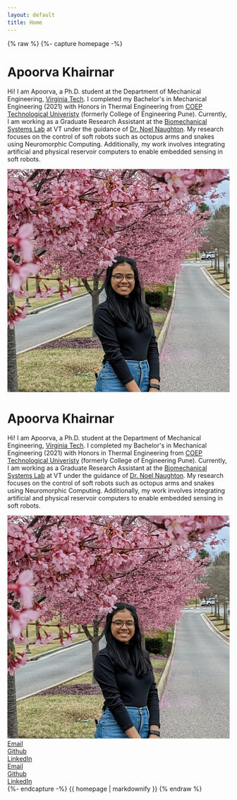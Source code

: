 ```yaml
---
layout: default
title: Home
---
```


<!-- paste your entire index.html body here, inside Markdown -->
{% raw %}
{%- capture homepage -%}
<!-- Original content_desktop and content_mobile divs -->
<div class="content_desktop">
      <div class="about">
        <h1>Apoorva Khairnar</h1>
        <p>
          Hi! I am Apoorva, a Ph.D. student at the Department of Mechanical Engineering, <a href="https://vt.edu">Virginia Tech</a>. 
          I completed my Bachelor's in Mechanical Engineering (2021) with Honors in Thermal Engineering from <a href="https://www.coep.org.in/">COEP Technological Univeristy</a> (formerly College of Engineering Pune).
          Currently, I am working as a Graduate Research Assistant at the <a href="https://naughtonlab.org/">Biomechanical Systems Lab</a> at VT under the guidance of <a href="https://me.vt.edu/people/faculty/naughton-noel.html">Dr. Noel Naughton</a>. My research
          focuses on the control of soft robots such as octopus arms and snakes using Neuromorphic Computing. Additionally, my work involves integrating artificial and physical reservoir computers to enable embedded sensing in soft robots.
        </p>
      </div>
      <div class="profile-photo">
        <img src="/assets/images/apoorva2.jpg" alt="apoorvakhairnar">
      </div>
    </div>
    <!-- Page content for mobile -->
    <div class="content_mobile">
      <div class="about">
        <h1>Apoorva Khairnar</h1>
        <p>
          Hi! I am Apoorva, a Ph.D. student at the Department of Mechanical Engineering, <a href="https://vt.edu">Virginia Tech</a>. 
          I completed my Bachelor's in Mechanical Engineering (2021) with Honors in Thermal Engineering from <a href="https://www.coep.org.in/">COEP Technological Univeristy</a> (formerly College of Engineering Pune).
          Currently, I am working as a Graduate Research Assistant at the <a href="https://naughtonlab.org/">Biomechanical Systems Lab</a> at VT under the guidance of <a href="https://me.vt.edu/people/faculty/naughton-noel.html">Dr. Noel Naughton</a>. My research
          focuses on the control of soft robots such as octopus arms and snakes using Neuromorphic Computing. Additionally, my work involves integrating artificial and physical reservoir computers to enable embedded sensing in soft robots.
        </p>
      </div>
      <div class="profile-photo">
        <img src="/assets/images/apoorva2.jpg" alt="apoorvakhairnar">
      </div>
    </div>
    <!-- Buttons for desktop -->
    <div class="buttons_desktop">
      <div class="button"><a href="mailto:apoorvak@vt.edu">Email</a></div>
      <div class="button"><a href="https://github.com/apoorvakhairnar">Github</a></div>
      <div class="button"><a href="https://www.linkedin.com/in/apoorva-khairnar-6b381a1a0/">LinkedIn</a></div>
    </div>
    <!-- Buttons for mobile -->
    <div class="buttons_mobile">
      <div class="button"><a href="mailto:apoorvak@vt.edu">Email</a></div>
      <div class="button"><a href="https://github.com/apoorvakhairnar">Github</a></div>
      <div class="button"><a href="https://www.linkedin.com/in/apoorva-khairnar-6b381a1a0/">LinkedIn</a></div>
    </div>
{%- endcapture -%}
{{ homepage | markdownify }}
{% endraw %}
